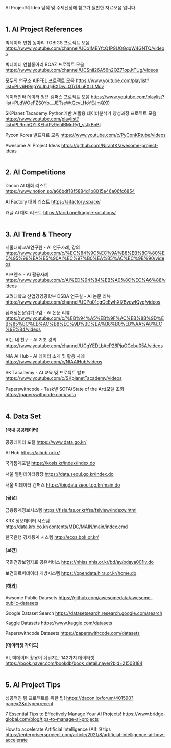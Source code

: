 AI Project의 Idea 탐색 및 주제선정에 참고가 될만한 자료모음 입니다. <br/> <br/>

## 1. AI Project References
빅데이터 연합 동아리 TOBIGS 프로젝트 모음
https://www.youtube.com/channel/UCo1MBYfcQ1P9UOGqgW4GNTQ/videos

빅데이터 연합동아리 BOAZ 프로젝트 모음
https://www.youtube.com/channel/UCSniI26A56n2QZ71opJtTUg/videos

모두의 연구소 AIFFEL 프로젝트 모음
https://www.youtube.com/playlist?list=PLv6H9ngYdJbJljjBXDwLQTrDLuFXLLMov

데이터인싸 데이터 청년 캠퍼스 프로젝트 모음
https://www.youtube.com/playlist?list=PLdWOeFZS0Yp__JETseWtQcvLHoYEJmQX0

SKPlanet Tacademy Python기반 AI활용 데이터분석가 양성과정 프로젝트 모음
https://www.youtube.com/playlist?list=PL9mhQYIlKEhdPz9ehIBMnRy1_stJkBnBI

Pycon Korea 발표자료 모음
https://www.youtube.com/c/PyConKRtube/videos

Awesome Ai Project Ideas
https://github.com/NirantK/awesome-project-ideas <br/> <br/>

## 2. AI Competitions
Dacon AI 대회 리스트
https://www.notion.so/a66bdf18f5884d1b8015e46a06fc6854

AI Factory 대회 리스트
https://aifactory.space/

캐글 AI 대회 리스트
https://farid.one/kaggle-solutions/ <br/> <br/>

## 3. AI Trend & Theory
서울대학교AI연구원 - AI 연구사례, 강의
https://www.youtube.com/c/%EC%84%9C%EC%9A%B8%EB%8C%80%ED%95%99%EA%B5%90AI%EC%97%B0%EA%B5%AC%EC%9B%90/videos

AI프렌즈 - AI 활용사례
https://www.youtube.com/c/AI%ED%94%84%EB%A0%8C%EC%A6%88/videos

고려대학교 산업경영공학부 DSBA 연구실 - AI 논문 리뷰
https://www.youtube.com/channel/UCPq01cgCcEwhXl7BvcwIQyg/videos

딥러닝논문읽기모임 - AI 논문 리뷰
https://www.youtube.com/c/%EB%94%A5%EB%9F%AC%EB%8B%9D%EB%85%BC%EB%AC%B8%EC%9D%BD%EA%B8%B0%EB%AA%A8%EC%9E%84/videos

AI는 내 친구 - AI 기초 강의
https://www.youtube.com/channel/UCgYEDLbAcP26PjuOGebu05A/videos

NIA AI Hub - AI 데이터 소개 및 활용 사례
https://www.youtube.com/c/NIAAIHub/videos

SK Tacademy - AI 교육 및 프로젝트 발표
https://www.youtube.com/c/SKplanetTacademy/videos

Paperswithcode - Task별 SOTA(State of the Art)모델 조회
https://paperswithcode.com/sota <br/> <br/>

## 4. Data Set
#### [국내 공공데이터]
공공데이터 포털
https://www.data.go.kr/

AI Hub
https://aihub.or.kr/

국가통계포털
https://kosis.kr/index/index.do

서울 열린데이터광장
https://data.seoul.go.kr/index.do

서울 빅데이터 캠퍼스
https://bigdata.seoul.go.kr/main.do

#### [금융]
금융통계정보시스템
https://fisis.fss.or.kr/fss/fsiview/indexw.html

KRX 정보데이터 시스템
http://data.krx.co.kr/contents/MDC/MAIN/main/index.cmd

한국은행 경제통계 시스템
http://ecos.bok.or.kr/

#### [보건]
국민건강보험자료 공유서비스
https://nhiss.nhis.or.kr/bd/ay/bdaya001iv.do

보건의료빅데이터 개방시스템
https://opendata.hira.or.kr/home.do

#### [해외]
Awsome Public Datasets
https://github.com/awesomedata/awesome-public-datasets

Google Dataset Search
https://datasetsearch.research.google.com/search

Kaggle Datasets
https://www.kaggle.com/datasets

Paperswithcode Datasets
https://paperswithcode.com/datasets

#### [데이터셋 가이드]
AI, 빅데이터 활용이 쉬워지는 142가지 데이터셋
https://book.naver.com/bookdb/book_detail.naver?bid=21508184 <br/> <br/>

## 5. AI Project Tips
성공적인 팀 프로젝트를 위한 팁!
https://dacon.io/forum/401590?page=2&dtype=recent

7 Essential Tips to Effectively Manage Your AI Projects!
https://www.bridge-global.com/blog/tips-to-manage-ai-projects

How to accelerate Artificial Intelligence (AI): 9 tips
https://enterprisersproject.com/article/2021/8/artificial-intelligence-ai-how-accelerate
